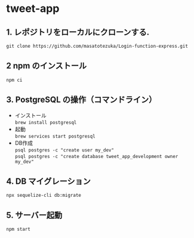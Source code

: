 # tweet-app


## 1. レポジトリをローカルにクローンする.

`git clone https://github.com/masatotezuka/Login-function-express.git`

## 2 npm のインストール

`npm ci`

## 3. PostgreSQL の操作（コマンドライン）
-  インストール  
`brew install postgresql`
- 起動  
`brew services start postgresql`
- DB作成  
`psql postgres -c "create user my_dev"`  
`psql postgres -c "create database tweet_app_development owner my_dev"`

## 4. DB マイグレーション

`npx sequelize-cli db:migrate`

## 5. サーバー起動

`npm start`
